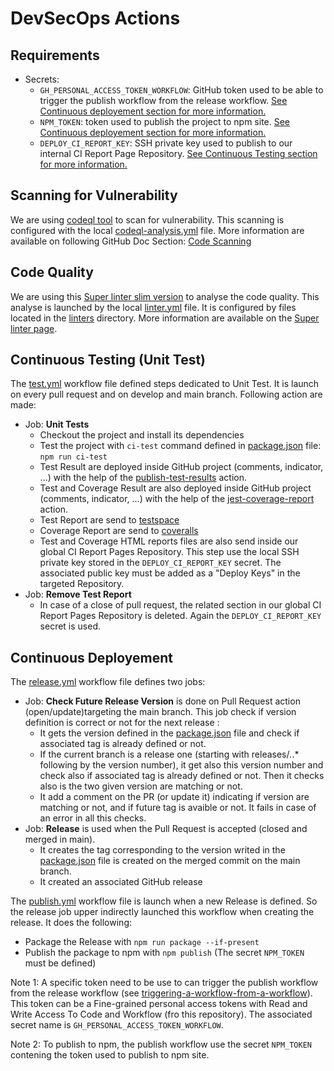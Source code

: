 # DevSecOps Actions

## Requirements

- Secrets:
  - `GH_PERSONAL_ACCESS_TOKEN_WORKFLOW`: GitHub token used to be able to
     trigger the publish workflow from the release workflow.
     [See Continuous deployement section for more information.](#continuous-deployement)
  - `NPM_TOKEN`: token used to publish the project to npm site.
    [See Continuous deployement section for more information.](#continuous-deployement)
  - `DEPLOY_CI_REPORT_KEY`: SSH private key used to publish to our internal
    CI Report Page Repository.
    [See Continuous Testing section for more information.](#continuous-testing-unit-test)

## Scanning for Vulnerability

We are using [codeql tool](https://docs.github.com/en/code-security/code-scanning/introduction-to-code-scanning/about-code-scanning-with-codeql)
to scan for vulnerability.
This scanning is configured with the local [codeql-analysis.yml](./workflows/codeql-analysis.yml)
file.
More information are available on following GitHub Doc Section: [Code Scanning](https://docs.github.com/en/code-security/code-scanning)

## Code Quality

We are using this [Super linter slim version](https://github.com/marketplace/actions/super-linter)
to analyse the code quality.
This analyse is launched by the local [linter.yml](./workflows/linter.yml)
file.
It is configured by files located in the [linters](./linters/) directory.
More information are available on the [Super linter page](https://github.com/marketplace/actions/super-linter).

## Continuous Testing (Unit Test)

The [test.yml](./workflows/test.yml) workflow file defined steps dedicated to
Unit Test.
It is launch on every pull request and on develop and main branch.
Following action are made:

- Job: **Unit Tests**
  - Checkout the project and install its dependencies
  - Test the project with `ci-test` command defined in [package.json](../package.json)
  file: `npm run ci-test`
  - Test Result are deployed inside GitHub project (comments, indicator, ...)
  with the help of the [publish-test-results](https://github.com/marketplace/actions/publish-test-results)
  action.
  - Test and Coverage Result are also deployed inside GitHub project (comments,
  indicator, ...) with the help of the  [jest-coverage-report](https://github.com/marketplace/actions/jest-coverage-report)
  action.
  - Test Report are send to [testspace](https://fletort-org.testspace.com/projects)
  - Coverage Report are send to [coveralls](https://coveralls.io/github/fletort-org/sdsdsdjsjdlqs)
  - Test and Coverage HTML reports files are also send inside our global CI Report
  Pages Repository. This step use the local SSH private key stored in the
  `DEPLOY_CI_REPORT_KEY` secret. The associated public key must be added as
  a "Deploy Keys" in the targeted Repository.
- Job: **Remove Test Report**
  - In case of a close of pull request, the related section in our global CI
  Report Pages Repository is deleted. Again the `DEPLOY_CI_REPORT_KEY` secret
  is used.

## Continuous Deployement

The [release.yml](./workflows/release.yml) workflow file defines two jobs:

- Job: **Check Future Release Version** is done on Pull Request action
(open/update)targeting the main branch. This job check if version definition
is correct or not for the next release :
  - It gets the version defined in the [package.json](../package.json) file
  and check if associated tag is already defined or not.
  - If the current branch is a release one (starting with releases/*.*.*
  following by the version number), it get also this version number and check
  also if associated tag is already defined or not.
  Then it checks also is the two given version are matching or not.
  - It add a comment on the PR (or update it) indicating if version are
  matching or not, and if future tag is avaible or not.
  It fails in case of an error in all this checks.
- Job: **Release** is used when the Pull Request is accepted (closed and merged
in main).
  - It creates the tag corresponding to the version writed in the [package.json](../package.json)
  file is created on the merged commit on the main branch.
  - It created an associated GitHub release

The [publish.yml](./workflows/publish.yml) workflow file is launch when a new
Release is defined. So the release job upper indirectly launched this workflow
when creating the release. It does the following:

- Package the Release with `npm run package --if-present`
- Publish the package to npm with `npm publish` (The secret `NPM_TOKEN` must be defined)

Note 1: A specific token need to be use to can trigger the publish workflow from
the release workflow (see [triggering-a-workflow-from-a-workflow](https://docs.github.com/en/actions/using-workflows/triggering-a-workflow#triggering-a-workflow-from-a-workflow)).
This token can be a Fine-grained personal access tokens with Read and Write
Access To Code and Workflow (fro this repository).
The associated secret name is `GH_PERSONAL_ACCESS_TOKEN_WORKFLOW`.

Note 2: To publish to npm, the publish workflow use the secret `NPM_TOKEN`
contening the token used to publish to npm site.
